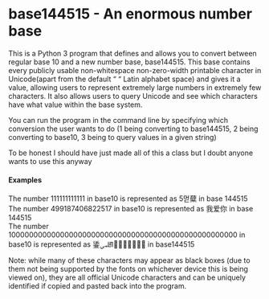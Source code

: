 # base144515 - An enormous number base
This is a Python 3 program that defines and allows you to convert between regular base 10 and a new number base, base144515. This base contains every publicly usable non-whitespace non-zero-width printable character in Unicode(apart from the default “ “ Latin alphabet space) and gives it a value, allowing users to represent extremely large numbers in extremely few characters. It also allows users to query Unicode and see which characters have what value within the base system. 

You can run the program in the command line by specifying which conversion the user wants to do (1 being converting to base144515, 2 being converting to base10, 3 being to query values in a given string)

To be honest I should have just made all of this a class but I doubt anyone wants to use this anyway

#### Examples
The number 111111111111 in base10 is represented as 5먿糵 in base 144515 <br/>
The number 499187406822517 in base10 is represented as 我爱你 in base 144515 <br/>
The number 1000000000000000000000000000000000000000000000000000 in base10 is represented as 鋈ﴢ𖮀𰀽撾敜𥟀𡵭𣭲𬓝 in base144515 <br/>

Note: while many of these characters may appear as black boxes (due to them not being supported by the fonts on whichever device this is being viewed on), they are all official Unicode characters and can be uniquely identified if copied and pasted back into the program.
